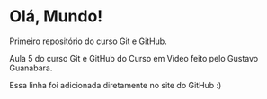 # Olá, Mundo!
 Primeiro repositório do curso Git e GitHub.

Aula 5 do curso Git e GitHub do Curso em Vídeo feito pelo Gustavo Guanabara.

Essa linha foi adicionada diretamente no site do GitHub :)
